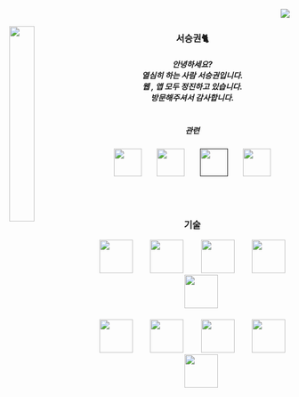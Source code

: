 <img align ="right" src ="https://hits.seeyoufarm.com/api/count/incr/badge.svg?url=https%3A%2F%2Fgithub.com%2Fseoseuo&count_bg=%23FFBCBC&title_bg=%23555555&icon=github.svg&icon_color=%23FFFFFF&title=hits&edge_flat=false)](https://hits.seeyoufarm.com"/><br>

<img align="left" style="width:30%;" src="https://github.com/seoseuo/RESUME/assets/90320005/07b7a01e-ec3e-415c-98fc-298d87ae8705"/>

<div align="center">

### 서승권🐈
##### 안녕하세요?<br>열심히 하는 사람 서승권입니다.<br>웹 , 앱 모두 정진하고 있습니다.<br>방문해주셔서 감사합니다.

#
##### 관련
<a href="https://www.instagram.com/seuo__/">
<img width="50px" src="https://github.com/seoseuo/RESUME/assets/90320005/fe0c86a7-51d5-4daa-9292-333de9b8668e"/></a>&nbsp&nbsp&nbsp&nbsp&nbsp&nbsp

<a href="seoseuo@naver.com">
<img width="50px" src="https://github.com/seoseuo/RESUME/assets/90320005/18c31b1e-4b82-4451-bddc-583db96891e2"/></a>&nbsp&nbsp&nbsp&nbsp&nbsp&nbsp

<a href="">
<img width="50px" src="https://github.com/seoseuo/RESUME/assets/90320005/83d311a8-4951-4524-a6c4-567ebaa1fdfb"/></a>&nbsp&nbsp&nbsp&nbsp&nbsp&nbsp

<a href="https://velog.io/@seuo">
<img width="50px" src="https://github.com/seoseuo/RESUME/assets/90320005/31189883-10fb-4a82-8468-3d106b95ac6c"/></a>


</div>


<br><br>

<div align="center">

### 기술

<img width="60px" src="https://github.com/seoseuo/RESUME/assets/90320005/0b919d64-ab69-4ea4-8819-ad7d1a3906c6"/>&nbsp;&nbsp;&nbsp;&nbsp;&nbsp;&nbsp;&nbsp;
<img width="60px" src="https://github.com/seoseuo/RESUME/assets/90320005/04b95260-83b0-4e96-bffd-6b47acc975d9"/>&nbsp;&nbsp;&nbsp;&nbsp;&nbsp;&nbsp;&nbsp;
<img width="60px" src="https://github.com/seoseuo/RESUME/assets/90320005/7a33b7d4-4e51-4f21-b489-c89210489800"/>&nbsp;&nbsp;&nbsp;&nbsp;&nbsp;&nbsp;&nbsp;
<img width="60px" src="https://github.com/seoseuo/RESUME/assets/90320005/999a1609-596a-4139-b7eb-97000ab405da"/>&nbsp;&nbsp;&nbsp;&nbsp;&nbsp;&nbsp;&nbsp;
<img width="60px" src="https://github.com/seoseuo/RESUME/assets/90320005/7052ccc3-069a-45c8-9154-69983de3378d"/>
<br><br>
<img width="60px" src="https://github.com/seoseuo/RESUME/assets/90320005/05a8c8f7-bd46-4163-8913-a9902d841528"/>&nbsp;&nbsp;&nbsp;&nbsp;&nbsp;&nbsp;&nbsp;
<img width="60px" src="https://github.com/seoseuo/RESUME/assets/90320005/aed48c2c-183d-47a1-85bf-defa3271faf8"/>&nbsp;&nbsp;&nbsp;&nbsp;&nbsp;&nbsp;&nbsp;
<img width="60px" src="https://github.com/seoseuo/RESUME/assets/90320005/9755c3cc-576c-4d90-8a1d-898fddeea75a"/>&nbsp;&nbsp;&nbsp;&nbsp;&nbsp;&nbsp;&nbsp;
<img width="60px" src="https://github.com/seoseuo/RESUME/assets/90320005/ed6107e5-323a-4754-9231-c8f9628832e6"/>&nbsp;&nbsp;&nbsp;&nbsp;&nbsp;&nbsp;&nbsp;
<img width="60px" src="https://github.com/seoseuo/RESUME/assets/90320005/47f65240-cc01-4e2d-8619-f3d05e94501b"/>
</div>

